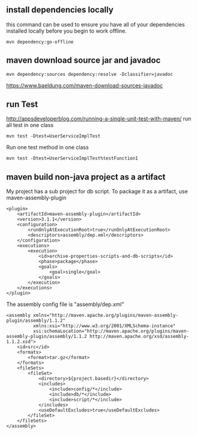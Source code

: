 ## install dependencies locally
this command can be used to ensure you have all of your dependencies installed locally before you begin to work offline.
```
mvn dependency:go-offline
```
## maven download source jar and javadoc
```
mvn dependency:sources dependency:resolve -Dclassifier=javadoc
```
https://www.baeldung.com/maven-download-sources-javadoc 

## run Test
http://appsdeveloperblog.com/running-a-single-unit-test-with-maven/
run all test in one class 
```
mvn test -Dtest=UserServiceImplTest
```
Run one test method in one class
```
mvn test -Dtest=UserServiceImplTest%testFunction1
```

## maven build non-java project as a artifact  
My project has a sub project for db script. To package it as a artifact, use maven-assembly-plugin
```
<plugin>
    <artifactId>maven-assembly-plugin</artifactId>
    <version>3.1.1</version>
    <configuration>
        <runOnlyAtExecutionRoot>true</runOnlyAtExecutionRoot>
        <descriptors>assembly/dep.xml</descriptors>
    </configuration>
    <executions>
        <execution>
            <id>archive-properties-scripts-and-db-scripts</id>
            <phase>package</phase>
            <goals>
                <goal>single</goal>
            </goals>
        </execution>
    </executions>
</plugin>
```
The assembly config file is "assembly/dep.xml"
```
<assembly xmlns="http://maven.apache.org/plugins/maven-assembly-plugin/assembly/1.1.2"
          xmlns:xsi="http://www.w3.org/2001/XMLSchema-instance"
          xsi:schemaLocation="http://maven.apache.org/plugins/maven-assembly-plugin/assembly/1.1.2 http://maven.apache.org/xsd/assembly-1.1.2.xsd">
    <id>src</id>
    <formats>
        <format>tar.gz</format>
    </formats>
    <fileSets>
        <fileSet>
            <directory>${project.basedir}</directory>
            <includes>
                <include>config/*</include>
                <include>db/*</include>
                <include>script/*</include>
            </includes>
            <useDefaultExcludes>true</useDefaultExcludes>
        </fileSet>
    </fileSets>
</assembly>
```

